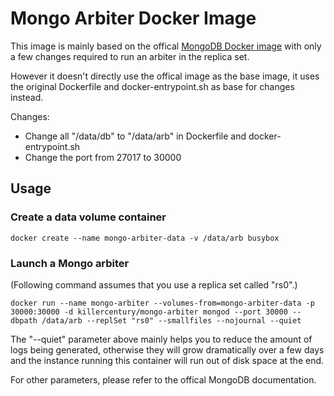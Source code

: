 # Mongo Arbiter Docker Image

This image is mainly based on the offical [MongoDB Docker image](https://registry.hub.docker.com/_/mongo/) with only a few changes required to run an arbiter in the replica set.

However it doesn't directly use the offical image as the base image, it uses the original Dockerfile and docker-entrypoint.sh as base for changes instead.

Changes:
* Change all "/data/db" to "/data/arb" in Dockerfile and docker-entrypoint.sh
* Change the port from 27017 to 30000

## Usage

### Create a data volume container

```
docker create --name mongo-arbiter-data -v /data/arb busybox
```

### Launch a Mongo arbiter

(Following command assumes that you use a replica set called "rs0".)

```
docker run --name mongo-arbiter --volumes-from=mongo-arbiter-data -p 30000:30000 -d killercentury/mongo-arbiter mongod --port 30000 --dbpath /data/arb --replSet "rs0" --smallfiles --nojournal --quiet
```

The "--quiet" parameter above mainly helps you to reduce the amount of logs being generated, otherwise they will grow dramatically over a few days and the instance running this container will run out of disk space at the end.

For other parameters, please refer to the offical MongoDB documentation.
